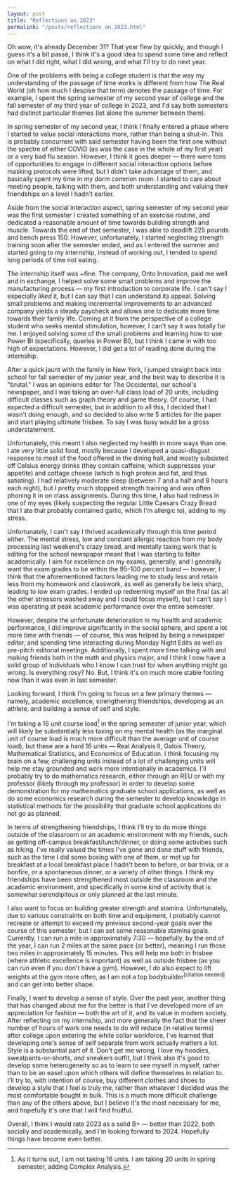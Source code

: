 ```yaml
---
layout: post
title: "Reflections on 2023"
permalink: "/posts/reflections_on_2023.html"
---
```


Oh wow, it's already December 31? That year flew by quickly, and though I guess it's a bit passé, I think it's a good idea to spend some time and reflect on what I did right, what I did wrong, and what I'll try to do next year.

One of the problems with being a college student is that the way my understanding of the passage of time works is different from how The Real World (oh how much I despise that term) denotes the passage of time. For example, I spent the spring semester of my second year of college and the fall semester of my third year of college in 2023, and I'd say both semesters had distinct particular themes (let alone the summer between them).

In spring semester of my second year, I think I finally entered a phase where I started to value social interactions more, rather than being a shut-in. This is probably concurrent with said semester having been the first one without the spectre of either COVID (as was the case in the whole of my first year) or a very bad flu season. However, I think it goes deeper — there were tons of opportunities to engage in different social interaction options before masking protocols were lifted, but I didn't take advantage of them, and basically spent my time in my dorm common room. I started to care about meeting people, talking with them, and both understanding and valuing their friendships on a level I hadn't earlier.

Aside from the social interaction aspect, spring semester of my second year was the first semester I created something of an exercise routine, and dedicated a reasonable amount of time towards building strength and muscle. Towards the end of that semester, I was able to deadlift 225 pounds and bench press 150. However, unfortunately, I started neglecting strength training soon after the semester ended, and as I entered the summer and started going to my internship, instead of working out, I tended to spend long periods of time not eating.

The internship itself was ~fine. The company, Onto Innovation, paid me well and in exchange, I helped solve some small problems and improve the manufacturing process — my first introduction to corporate life. I can't say I especially _liked_ it, but I can say that I can understand its appeal. Solving small problems and making incremental improvements to an advanced company yields a steady paycheck and allows one to dedicate more time towards their family life. Coming at it from the perspective of a college student who seeks mental stimulation, however, I can't say it was totally for me. I enjoyed solving some of the small problems and learning how to use Power BI (specifically, queries in Power BI), but I think I came in with too high of expectations. However, I did get a lot of reading done during the internship.

After a quick jaunt with the family in New York, I jumped straight back into school for fall semester of my junior year, and the best way to describe it is "brutal." I was an opinions editor for The Occidental, our school's newspaper, and I was taking an over-full class load of 20 units, including difficult classes such as graph theory and game theory. Of course, I had expected a difficult semester, but in addition to all this, I decided that I wasn't doing enough, and so decided to also write 5 articles for the paper and start playing ultimate frisbee. To say I was busy would be a gross understatement.

Unfortunately, this meant I also neglected my health in more ways than one. I ate very little solid food, mostly because I developed a quasi-disgust response to most of the food offered in the dining hall, and mostly subsisted off Celsius energy drinks (they contain caffeine, which suppresses your appetite) and cottage cheese (which is high protein and fat, and thus satiating). I had relatively moderate sleep (between 7 and a half and 8 hours each night), but I pretty much stopped strength training and was often phoning it in on class assignments. During this time, I also had redness in one of my eyes (likely suspecting the regular Little Caesars Crazy Bread that I ate that probably contained garlic, which I'm allergic to), adding to my stress.

Unfortunately, I can't say I thrived academically through this time period either. The mental stress, low and constant allergic reaction from my body processing last weekend's crazy bread, and mentally taxing work that is editing for the school newspaper meant that I was starting to falter academically. I aim for excellence on my exams, generally, and I generally want the exam grades to be within the 95–100 percent band — however, I think that the aforementioned factors leading me to study less and retain less from my homework and classwork, as well as generally be less sharp, leading to low exam grades. I ended up redeeming myself on the final (as all the other stressors washed away and I could focus myself), but I can't say I was operating at peak academic performance over the entire semester.

However, despite the unfortunate deterioration in my health and academic performance, I did improve significantly in the social sphere, and spent a lot more time with friends — of course, this was helped by being a newspaper editor, and spending time interacting during Monday Night Edits as well as pre-pitch editorial meetings. Additionally, I spent more time talking with and making friends both in the math and physics major, and I think I now have a solid group of individuals who I know I can trust for when anything might go wrong. Is everything rosy? No. But, I think it's on much more stable footing now than it was even in last semester.

Looking forward, I think I'm going to focus on a few primary themes — namely, academic excellence, strengthening friendships, developing as an athlete, and building a sense of self and style.

I'm taking a 16 unit course load[^1] in the spring semester of junior year, which will likely be substantially less taxing on my mental health (as the marginal unit of course load is much more difficult than the average unit of course load), but these are a hard 16 units — Real Analysis II, Galois Theory, Mathematical Statistics, and Economics of Education. I think focusing my brain on a few, challenging units instead of a lot of challenging units will help me stay grounded and work more intentionally in academics. I'll probably try to do mathematics research, either through an REU or with my professor (likely through my professor) in order to develop some demonstration for my mathematics graduate school applications, as well as do some economics research during the semester to develop knowledge in statistical methods for the possibility that graduate school applications do not go as planned.

In terms of strengthening friendships, I think I'll try to do more things outside of the classroom or an academic environment with my friends, such as getting off-campus breakfast/lunch/dinner, or doing some activities such as hiking. I've really valued the times I've gone and done stuff with friends, such as the time I did some boxing with one of them, or met up for breakfast at a local breakfast place I hadn't been to before, or bar trivia, or a bonfire, or a spontaneous dinner, or a variety of other things. I think my friendships have been strengthened most outside the classroom and the academic environment, and specifically in some kind of activity that is somewhat serendipitous or only planned at the last minute.

I also want to focus on building greater strength and stamina. Unfortunately, due to various constraints on both time and equipment, I probably cannot recreate or attempt to exceed my previous second-year goals over the course of this semester, but I can set some reasonable stamina goals. Currently, I can run a mile in approximately 7:30 — hopefully, by the end of the year, I can run 2 miles at the same pace (or better), meaning I run those two miles in approximately 15 minutes. This will help me both in frisbee (where athletic excellence is important) as well as outside frisbee (as you can run even if you don't have a gym). However, I do also expect to lift weights at the gym more often, as I am not a top bodybuilder<sup>[citation needed]</sup> and can get into better shape.

Finally, I want to develop a sense of style. Over the past year, another thing that has changed about me for the better is that I've developed more of an appreciation for fashion — both the art of it, and its value in modern society. After reflecting on my internship, and more generally the fact that the sheer number of hours of work one needs to do will reduce (in relative terms) after college upon entering the white collar workforce, I've learned that developing one's sense of self separate from work actually matters a lot. Style is a substantial part of it. Don't get me wrong, I love my hoodies, sweatpants-or-shorts, and sneakers outfit, but I think also it's good to develop some heterogeneity so as to learn to see myself in myself, rather than to be an easel upon which others will define themselves in relation to. I'll try to, with intention of course, buy different clothes and shoes to develop a style that I feel is truly me, rather than whatever I decided was the most comfortable bought in bulk. This is a much more difficult challenge than any of the others above, but I believe it's the most necessary for me, and hopefully it's one that I will find fruitful.

Overall, I think I would rate 2023 as a solid B+ — better than 2022, both socially and academically, and I'm looking forward to 2024. Hopefully things have become even better.
[^1]: As it turns out, I am not taking 16 units. I am taking 20 units in spring semester, adding Complex Analysis.

